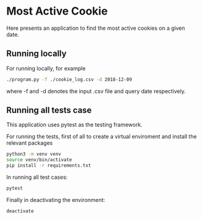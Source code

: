 # Most Active Cookie
Here presents an application to find the most active cookies on a given date.

## Running locally
For running locally, for example
```bash
./program.py -f ./cookie_log.csv -d 2018-12-09
```
where -f and -d denotes the input .csv file and query date respectively.

## Running all tests case
This application uses pytest as the testing framework.

For running the tests, first of all to create a virtual enviroment and install the relevant packages
```bash
python3 -m venv venv
source venv/bin/activate
pip install -r requirements.txt
```
In running all test cases:
```bash
pytest
```
Finally in deactivating the environment:
```bash
deactivate
```